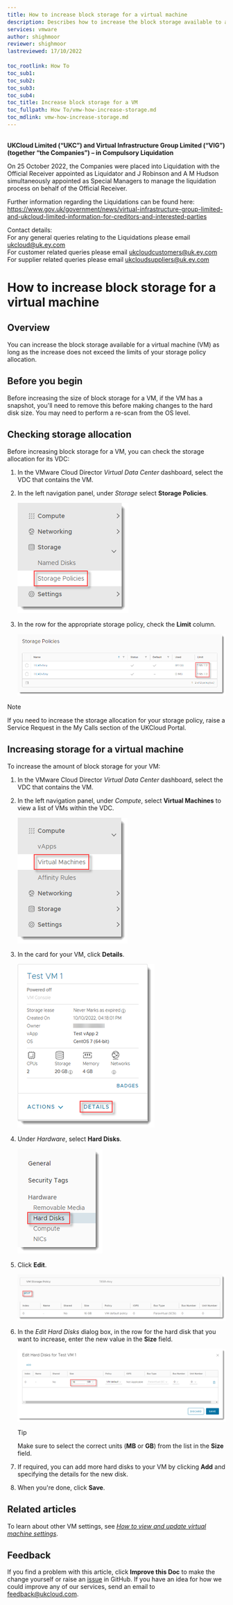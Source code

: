 ```yaml
---
title: How to increase block storage for a virtual machine
description: Describes how to increase the block storage available to a virtual machine (VM)
services: vmware
author: shighmoor
reviewer: shighmoor
lastreviewed: 17/10/2022

toc_rootlink: How To
toc_sub1:
toc_sub2:
toc_sub3:
toc_sub4:
toc_title: Increase block storage for a VM
toc_fullpath: How To/vmw-how-increase-storage.md
toc_mdlink: vmw-how-increase-storage.md
---
```


<br>**UKCloud Limited (“UKC”) and Virtual Infrastructure Group Limited (“VIG”) (together “the Companies”) – in Compulsory Liquidation**

On 25 October 2022, the Companies were placed into Liquidation with the Official Receiver appointed as Liquidator and J Robinson and A M Hudson simultaneously appointed as Special Managers to manage the liquidation process on behalf of the Official Receiver.

Further information regarding the Liquidations can be found here: <https://www.gov.uk/government/news/virtual-infrastructure-group-limited-and-ukcloud-limited-information-for-creditors-and-interested-parties>

Contact details:<br>
For any general queries relating to the Liquidations please email <ukcloud@uk.ey.com><br>
For customer related queries please email <ukcloudcustomers@uk.ey.com><br>
For supplier related queries please email <ukcloudsuppliers@uk.ey.com>

# How to increase block storage for a virtual machine

## Overview

You can increase the block storage available for a virtual machine (VM) as long as the increase does not exceed the limits of your storage policy allocation.

## Before you begin

Before increasing the size of block storage for a VM, if the VM has a snapshot, you'll need to remove this before making changes to the hard disk size. You may need to perform a re-scan from the OS level.

## Checking storage allocation

Before increasing block storage for a VM, you can check the storage allocation for its VDC:

1. In the VMware Cloud Director *Virtual Data Center* dashboard, select the VDC that contains the VM.

2. In the left navigation panel, under *Storage* select **Storage Policies**.

    ![Storage Policies menu option in VMware Cloud Director](images/vmw-mnu-storage-policies-vcd10.3.png)

3. In the row for the appropriate storage policy, check the **Limit** column.

    ![Storage policy limit](images/vmw-storage-policies-limit-vcd-10.3.png)

> [!NOTE]
> If you need to increase the storage allocation for your storage policy, raise a Service Request in the My Calls section of the UKCloud Portal.

## Increasing storage for a virtual machine

To increase the amount of block storage for your VM:

1. In the VMware Cloud Director *Virtual Data Center* dashboard, select the VDC that contains the VM.

2. In the left navigation panel, under *Compute*, select **Virtual Machines** to view a list of VMs within the VDC.

   ![Virtual Machines menu option in VMware Cloud Director](images/vmw-mnu-vms-vcd10.3.png)

3. In the card for your VM, click **Details**.

    ![VM Details menu option](images/vmw-vm-mnu-details.png)

4. Under *Hardware*, select **Hard Disks**.

   ![Hard Disks menu option](images/vmw-vm-opt-hard-disks-vcd10.3.png)

5. Click **Edit**.

    ![Edit hard disks button](images/vmw-vm-btn-hard-disks-edit-vcd10.3.png)

6. In the *Edit Hard Disks* dialog box, in the row for the hard disk that you want to increase, enter the new value in the **Size** field.

    ![Edit Hard Disks dialog box](images/vmw-vm-dlg-edit-hard-disk-size-vcd10.3.png)

    > [!TIP]
    > Make sure to select the correct units (**MB** or **GB**) from the list in the **Size** field.

7. If required, you can add more hard disks to your VM by clicking **Add** and specifying the details for the new disk.

8. When you're done, click **Save**.

## Related articles

To learn about other VM settings, see [*How to view and update virtual machine settings*](vmw-how-update-vm-settings.md).

## Feedback

If you find a problem with this article, click **Improve this Doc** to make the change yourself or raise an [issue](https://github.com/UKCloud/documentation/issues) in GitHub. If you have an idea for how we could improve any of our services, send an email to <feedback@ukcloud.com>.
